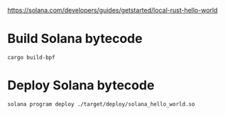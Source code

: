 https://solana.com/developers/guides/getstarted/local-rust-hello-world

# Build Solana bytecode
`cargo build-bpf`

# Deploy Solana bytecode
`solana program deploy ./target/deploy/solana_hello_world.so`

